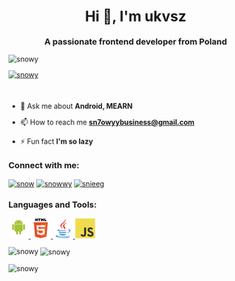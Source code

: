 <h1 align="center">Hi 👋, I'm ukvsz</h1>
<h3 align="center">A passionate frontend developer from Poland</h3>

<p align="left"> <img src="https://komarev.com/ghpvc/?username=snowy&label=Profile%20views&color=0e75b6&style=flat" alt="snowy" /> </p>

<p align="left"> <a href="https://github.com/ryo-ma/github-profile-trophy"><img src="https://github-profile-trophy.vercel.app/?username=snowy" alt="snowy" /></a> </p>

<p align="left"> <a href="https://twitter.com/" target="blank"><img src="https://img.shields.io/twitter/follow/?logo=twitter&style=for-the-badge" alt="" /></a> </p>

- 💬 Ask me about **Android, MEARN**

- 📫 How to reach me **sn7owyybusiness@gmail.com**

- ⚡ Fun fact **I'm so lazy**

<h3 align="left">Connect with me:</h3>
<p align="left">
<a href="https://www.youtube.com/c/snow" target="blank"><img align="center" src="https://raw.githubusercontent.com/rahuldkjain/github-profile-readme-generator/master/src/images/icons/Social/youtube.svg" alt="snow" height="30" width="40" /></a>
<a href="https://www.leetcode.com/snowwy" target="blank"><img align="center" src="https://raw.githubusercontent.com/rahuldkjain/github-profile-readme-generator/master/src/images/icons/Social/leet-code.svg" alt="snowwy" height="30" width="40" /></a>
<a href="https://discord.gg/snieeg" target="blank"><img align="center" src="https://raw.githubusercontent.com/rahuldkjain/github-profile-readme-generator/master/src/images/icons/Social/discord.svg" alt="snieeg" height="30" width="40" /></a>
</p>

<h3 align="left">Languages and Tools:</h3>
<p align="left"> <a href="https://developer.android.com" target="_blank" rel="noreferrer"> <img src="https://raw.githubusercontent.com/devicons/devicon/master/icons/android/android-original-wordmark.svg" alt="android" width="40" height="40"/> </a> <a href="https://www.w3.org/html/" target="_blank" rel="noreferrer"> <img src="https://raw.githubusercontent.com/devicons/devicon/master/icons/html5/html5-original-wordmark.svg" alt="html5" width="40" height="40"/> </a> <a href="https://www.java.com" target="_blank" rel="noreferrer"> <img src="https://raw.githubusercontent.com/devicons/devicon/master/icons/java/java-original.svg" alt="java" width="40" height="40"/> </a> <a href="https://developer.mozilla.org/en-US/docs/Web/JavaScript" target="_blank" rel="noreferrer"> <img src="https://raw.githubusercontent.com/devicons/devicon/master/icons/javascript/javascript-original.svg" alt="javascript" width="40" height="40"/> </a> </p>

<p><img align="left" src="https://github-readme-stats.vercel.app/api/top-langs?username=snowy&show_icons=true&locale=en&layout=compact" alt="snowy" /></p>

<p>&nbsp;<img align="center" src="https://github-readme-stats.vercel.app/api?username=snowy&show_icons=true&locale=en" alt="snowy" /></p>

<p><img align="center" src="https://github-readme-streak-stats.herokuapp.com/?user=snowy&" alt="snowy" /></p>

